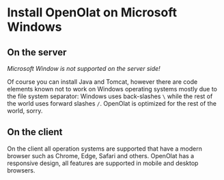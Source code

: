 # Install OpenOlat on Microsoft Windows

## On the server

_Microsoft Window is not supported on the server side!_ 

Of course you can install Java and Tomcat, however there are code elements known not to work on Windows operating systems mostly due to the file system separator: Windows uses back-slashes `\` while the rest of the world uses forward slashes `/`. OpenOlat is optimized for the rest of the world, sorry. 


## On the client

On the client all operation systems are supported that have a modern browser such as Chrome, Edge, Safari and others. OpenOlat has a responsive design, all features are supported in mobile and desktop browsers.  